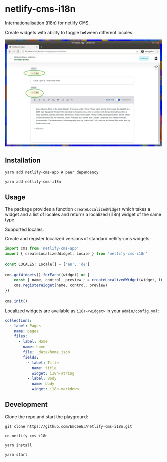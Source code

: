 # netlify-cms-i18n
Internationalisation (i18n) for netlify CMS.

Create widgets with ability to toggle between different locales.

![preview](assets/preview3.png)

## Installation
```shell
yarn add netlify-cms-app # peer dependency
```
```shell
yarn add netlify-cms-i18n
```

## Usage
The package provides a function `createLocalizedWidget` which takes a widget and a list of locales
and returns a localized (i18n) widget of the same type.

[Supported locales](packages/netlify-cms-i18n/src/i18n/locales.ts).

Create and register localized versions of standard netlify-cms widgets:
```ts
import cms from 'netlify-cms-app'
import { createLocalizedWidget, Locale } from 'netlify-cms-i18n'

const LOCALES: Locale[] = ['en', 'de']

cms.getWidgets().forEach((widget) => {
    const { name, control, preview } = createLocalizedWidget(widget, LOCALES)
    cms.registerWidget(name, control, preview)
})

cms.init()
```

Localized widgets are available as `i18n-<widget>` in your `admin/config.yml`:
```yaml
collections:
  - label: Pages
    name: pages
    files:
      - label: Home
        name: home
        file: _data/home.json
        fields:
          - label: Title
            name: title
            widget: i18n-string
          - label: Body
            name: body
            widget: i18n-markdown
```

## Development
Clone the repo and start the playground:

```shell
git clone https://github.com/EmCeeEs/netlify-cms-i18n.git
```
```shell
cd netlify-cms-i18n
```
```shell
yarn install
```
```shell
yarn start
```
